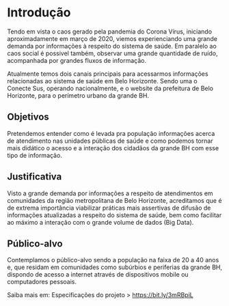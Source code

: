 # Introdução


Tendo em vista o caos gerado pela pandemia do Corona Vírus, iniciando aproximadamente em março de 2020, viemos experienciando uma grande demanda por informações à respeito do sistema de saúde. Em paralelo ao caos social é possivel também, observar uma grande quantidade de ruído, acompanhada por grandes fluxos de informação.

Atualmente temos dois canais principais para acessarmos informações relacionadas ao sistema de saúde em Belo Horizonte. Sendo uma o Conecte Sus, operando nacionalmente, e o website da prefeitura de Belo Horizonte, para o perímetro urbano da grande BH.

## Objetivos

Pretendemos entender como é levada pra população informações acerca de atendimento nas unidades públicas de saúde e como podemos tornar mais didático o acesso e a interação dos cidadãos da grande BH com esse tipo de informação.

## Justificativa

Visto a grande demanda por informações a respeito de atendimentos em comunidades da região metropolitana de Belo Horizonte, acreditamos que é de extrema importância viabilizar práticas mais assertivas de difusão de informações atualizadas a respeito do sistema de saúde, bem como facilitar ao máximo a interação com o grande volume de dados (Big Data).

## Público-alvo

Contemplamos o público-alvo sendo a população na faixa de 20 a 40 anos e, que residam em comunidades como subúrbios e periferias da grande BH, dispondo de acesso a internet através de dispositivos mobile ou computadores pessoais.

Saiba mais em: Especificações do projeto > https://bit.ly/3mRBpiL
